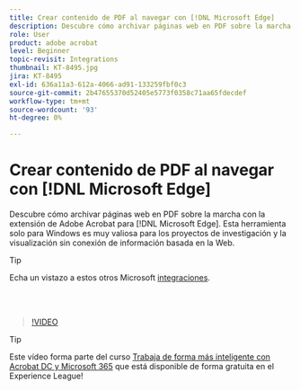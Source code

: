 ```yaml
---
title: Crear contenido de PDF al navegar con [!DNL Microsoft Edge]
description: Descubre cómo archivar páginas web en PDF sobre la marcha con la extensión de Adobe Acrobat para [!DNL Microsoft Edge]
role: User
product: adobe acrobat
level: Beginner
topic-revisit: Integrations
thumbnail: KT-8495.jpg
jira: KT-8495
exl-id: 636a11a3-612a-4066-ad91-133259fbf0c3
source-git-commit: 2b47655370d52405e5773f0358c71aa65fdecdef
workflow-type: tm+mt
source-wordcount: '93'
ht-degree: 0%

---
```


# Crear contenido de PDF al navegar con [!DNL Microsoft Edge]

Descubre cómo archivar páginas web en PDF sobre la marcha con la extensión de Adobe Acrobat para [!DNL Microsoft Edge]. Esta herramienta solo para Windows es muy valiosa para los proyectos de investigación y la visualización sin conexión de información basada en la Web.

>[!TIP]
>
>Echa un vistazo a estos otros Microsoft [integraciones](../integrate/integrate-overview.md#microsoft).

<br> 

>[!VIDEO](https://video.tv.adobe.com/v/337248?quality=12&learn=on&hidetitle=true)

>[!TIP]
>
>Este vídeo forma parte del curso [Trabaja de forma más inteligente con Acrobat DC y Microsoft 365](https://experienceleague.adobe.com/?recommended=Acrobat-U-1-2021.microsoft365) que está disponible de forma gratuita en el Experience League!
